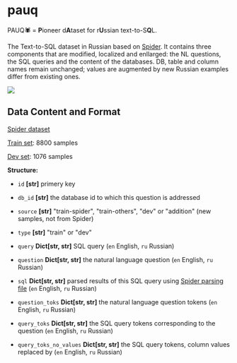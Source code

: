 # pauq
PAUQ🕷️ = <b>P</b>ioneer d<b>A</b>taset for r<b>U</b>ssian text-to-S<b>Q</b>L. 

The Text-to-SQL dataset in Russian based on <a href="https://yale-lily.github.io/spider">Spider</a>. It contains three components that are modified, localized and enllarged: the NL questions, the SQL queries and the content of the databases. DB, table and column names remain unchanged; values are augmented by new Russian examples differ from existing ones. 

<img src="https://i.ibb.co/gw2qjhD/pauq.jpg">

## Data Content and Format
<a href="https://yale-lily.github.io/spider">Spider dataset</a>

<a href="/dataset/pauq_train.json">Train set</a>:  8800 samples

<a href="/dataset/pauq_dev.json">Dev set</a>: 1076 samples

**Structure:**

- <code>id</code> **[str]** </tt> primery key

- <code>db_id</code> **[str]** the database id to which this question is addressed

- <code>source</code> **[str]** "train-spider", "train-others", "dev" or "addition" (new samples, not from Spider)

- <code>type</code> **[str]** "train" or "dev"

- <code>query</code> **Dict[str, str]** SQL query (<code>en</code> English, <code>ru</code> Russian)

- <code>question</code> **Dict[str, str]** the natural language question (<code>en</code> English, <code>ru</code> Russian)

- <code>sql</code> **Dict[str, str]** parsed results of this SQL query using <a href="https://github.com/taoyds/spider/blob/master/process_sql.py">Spider parsing file</a> (<code>en</code> English, <code>ru</code> Russian)

- <code>question_toks</code> **Dict[str, str]** the natural language question tokens (<code>en</code> English, <code>ru</code> Russian)

- <code>query_toks</code> **Dict[str, str]** the SQL query tokens corresponding to the question (<code>en</code> English, <code>ru</code> Russian)

- <code>query_toks_no_values</code> **Dict[str, str]** the SQL query tokens, column values replaced by <VALUE>  (<code>en</code> English, <code>ru</code> Russian)
